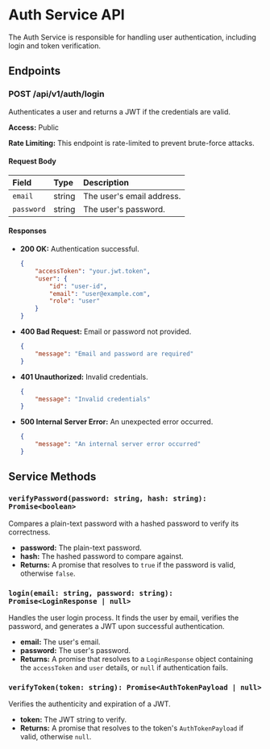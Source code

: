 # Auth Service API

The Auth Service is responsible for handling user authentication, including login and token verification.

## Endpoints

### POST /api/v1/auth/login

Authenticates a user and returns a JWT if the credentials are valid.

**Access:** Public

**Rate Limiting:** This endpoint is rate-limited to prevent brute-force attacks.

#### Request Body

| Field      | Type   | Description               |
| :--------- | :----- | :------------------------ |
| `email`    | string | The user's email address. |
| `password` | string | The user's password.      |

#### Responses

- **200 OK:** Authentication successful.

    ```json
    {
    	"accessToken": "your.jwt.token",
    	"user": {
    		"id": "user-id",
    		"email": "user@example.com",
    		"role": "user"
    	}
    }
    ```

- **400 Bad Request:** Email or password not provided.

    ```json
    {
    	"message": "Email and password are required"
    }
    ```

- **401 Unauthorized:** Invalid credentials.

    ```json
    {
    	"message": "Invalid credentials"
    }
    ```

- **500 Internal Server Error:** An unexpected error occurred.

    ```json
    {
    	"message": "An internal server error occurred"
    }
    ```

## Service Methods

### `verifyPassword(password: string, hash: string): Promise<boolean>`

Compares a plain-text password with a hashed password to verify its correctness.

- **password:** The plain-text password.
- **hash:** The hashed password to compare against.
- **Returns:** A promise that resolves to `true` if the password is valid, otherwise `false`.

### `login(email: string, password: string): Promise<LoginResponse | null>`

Handles the user login process. It finds the user by email, verifies the password, and generates a JWT upon successful authentication.

- **email:** The user's email.
- **password:** The user's password.
- **Returns:** A promise that resolves to a `LoginResponse` object containing the `accessToken` and `user` details, or `null` if authentication fails.

### `verifyToken(token: string): Promise<AuthTokenPayload | null>`

Verifies the authenticity and expiration of a JWT.

- **token:** The JWT string to verify.
- **Returns:** A promise that resolves to the token's `AuthTokenPayload` if valid, otherwise `null`.
